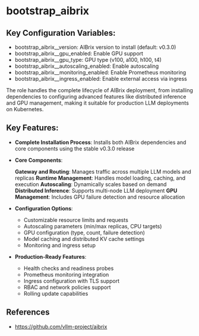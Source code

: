 
# bootstrap_aibrix

## Key Configuration Variables:

- bootstrap_aibrix__version: AIBrix version to install (default: v0.3.0)
- bootstrap_aibrix__gpu_enabled: Enable GPU support
- bootstrap_aibrix__gpu_type: GPU type (v100, a100, h100, t4)
- bootstrap_aibrix__autoscaling_enabled: Enable autoscaling
- bootstrap_aibrix__monitoring_enabled: Enable Prometheus monitoring
- bootstrap_aibrix__ingress_enabled: Enable external access via ingress

The role handles the complete lifecycle of AIBrix deployment, from installing dependencies to configuring advanced features like distributed inference and GPU management, making it suitable for production LLM deployments on Kubernetes.

## Key Features:

- **Complete Installation Process**: Installs both AIBrix dependencies and core components using the stable v0.3.0 release
- **Core Components**:

    **Gateway and Routing**: Manages traffic across multiple LLM models and replicas
    **Runtime Management**: Handles model loading, caching, and execution
    **Autoscaling**: Dynamically scales based on demand
    **Distributed Inference**: Supports multi-node LLM deployment
    **GPU Management**: Includes GPU failure detection and resource allocation

- **Configuration Options**:

  * Customizable resource limits and requests
  * Autoscaling parameters (min/max replicas, CPU targets)
  * GPU configuration (type, count, failure detection)
  * Model caching and distributed KV cache settings
  * Monitoring and ingress setup

- **Production-Ready Features**:

  * Health checks and readiness probes
  * Prometheus monitoring integration
  * Ingress configuration with TLS support
  * RBAC and network policies support
  * Rolling update capabilities

## References

- https://github.com/vllm-project/aibrix
